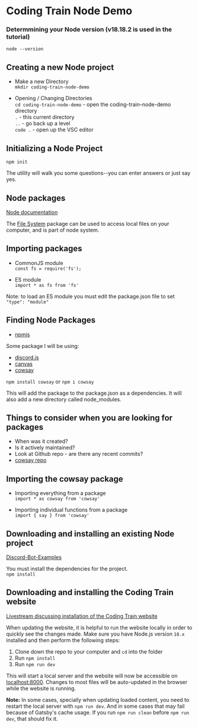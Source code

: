 # Coding Train Node Demo

### Determmining your Node version (v18.18.2 is used in the tutorial)
`node --version`

## Creating a new Node project 

* Make a new Directory  
`mkdir coding-train-node-demo`

* Opening / Changing Directories    
`cd coding-train-node-demo`  - open the coding-train-node-demo directory  
`.` -  this current directory  
`..` - go back up a level  
`code .` - open up the VSC editor  

## Initializing a Node Project
`npm init`

The utility will walk you some questions--you can enter answers or just say yes.

## Node packages

[Node documentation](https://nodejs.org/docs/latest-v18.x/api/)

The [File System](https://nodejs.org/docs/latest-v18.x/api/fs.html) package can be used to access local files on your computer, and is part of node system.

## Importing packages 

* CommonJS module  
`const fs = require('fs');`

* ES module  
`import * as fs from 'fs'`

Note: to load an ES module you must edit the package.json file to set `"type": "module"`

## Finding Node Packages

* [npmjs](https://www.npmjs.com)

Some package I will be using:
* [discord.js](https://www.npmjs.com/package/discord.js)  
* [canvas](https://www.npmjs.com/package/canvas)  
* [cowsay](https://www.npmjs.com/package/cowsay)  

`npm install cowsay` or `npm i cowsay`

This will add the package to the package.json as a dependencies. It will also add a new directory called node_modules.

## Things to consider when you are looking for packages

* When was it created?
* Is it actively maintained?
* Look at Github repo - are there any recent commits?  
* [cowsay repo](https://github.com/piuccio/cowsay)

## Importing the cowsay package

* Importing everything from a package  
`import * as cowsay from 'cowsay'`

* Importing individual functions from a package  
`import { say } from 'cowsay'`

## Downloading and installing an existing Node project

[Discord-Bot-Examples](https://github.com/CodingTrain/Discord-Bot-Examples/)

You must install the dependencies for the project.  
`npm install`

## Downloading and installing the Coding Train website

[Livestream discussing installation of the Coding Train website](https://www.youtube.com/watch?v=mSDjPcHoMbg&t=1999s)

When updating the website, it is helpful to run the website locally in order to quickly see the changes made. Make sure you have Node.js version `18.x` installed and then perform the following steps:

1. Clone down the repo to your computer and `cd` into the folder
2. Run `npm install`
3. Run `npm run dev`

This will start a local server and the website will now be accessible on [localhost:8000](http://localhost:8000). Changes to most files will be auto-updated in the browser while the website is running.

**Note:** In some cases, specially when updating loaded content, you need to restart the local server with `npm run dev`.
And in some cases that may fail because of Gatsby's cache usage. If you run `npm run clean` before `npm run dev`, that should fix it.

